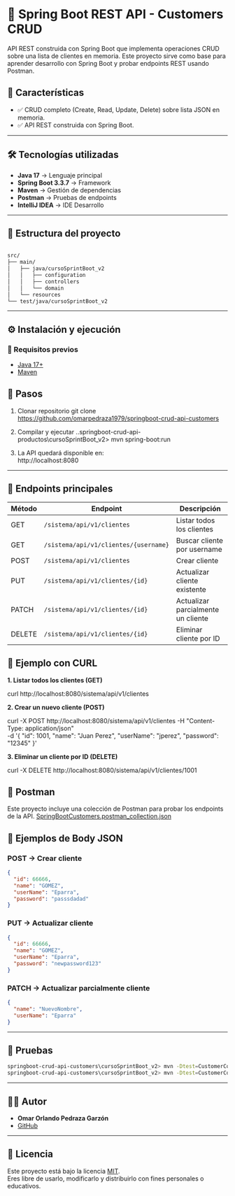 
# 🚀 Spring Boot REST API - Customers CRUD

API REST construida con Spring Boot que implementa operaciones CRUD sobre una lista de clientes en memoria.
Este proyecto sirve como base para aprender desarrollo con Spring Boot y probar endpoints REST usando Postman.

## 📌 Características
- ✅ CRUD completo (Create, Read, Update, Delete) sobre lista JSON en memoria.  
- ✅ API REST construida con Spring Boot.

---

## 🛠️ Tecnologías utilizadas
- **Java 17** → Lenguaje principal  
- **Spring Boot 3.3.7** → Framework  
- **Maven** → Gestión de dependencias  
- **Postman** → Pruebas de endpoints
- **IntelliJ IDEA** → IDE Desarrollo

---

## 📂 Estructura del proyecto
```bash

src/
├── main/
│   ├── java/cursoSprintBoot_v2
│   │   ├── configuration
│   │   ├── controllers
│   │   └── domain
│   └── resources
└── test/java/cursoSprintBoot_v2

```
---

## ⚙️ Instalación y ejecución
### 🔹 Requisitos previos

- [Java 17+](https://adoptium.net/)
- [Maven](https://maven.apache.org/)


## 🔹 Pasos

1. Clonar repositorio
git clone https://github.com/omarpedraza1979/springboot-crud-api-customers

2. Compilar y ejecutar
 ..springboot-crud-api-productos\cursoSprintBoot_v2> mvn spring-boot:run   

3. La API quedará disponible en:  
http://localhost:8080

---

## 📌 Endpoints principales

| Método | Endpoint                              | Descripción                        |
|--------|---------------------------------------|------------------------------------|
| GET    | `/sistema/api/v1/clientes`            | Listar todos los clientes           |
| GET    | `/sistema/api/v1/clientes/{username}` | Buscar cliente por username         |
| POST   | `/sistema/api/v1/clientes`            | Crear cliente                       |
| PUT    | `/sistema/api/v1/clientes/{id}`       | Actualizar cliente existente        |
| PATCH  | `/sistema/api/v1/clientes/{id}`       | Actualizar parcialmente un cliente  |
| DELETE | `/sistema/api/v1/clientes/{id}`       | Eliminar cliente por ID             |


## 🧪 Ejemplo con CURL


**1. Listar todos los clientes (GET)**

curl http://localhost:8080/sistema/api/v1/clientes

**2. Crear un nuevo cliente (POST)**

curl -X POST http://localhost:8080/sistema/api/v1/clientes 
  -H "Content-Type: application/json" \
  -d '{
    "id": 1001,
    "name": "Juan Perez",
    "userName": "jperez",
    "password": "12345"
  }'
  
**3. Eliminar un cliente por ID (DELETE)**

curl -X DELETE http://localhost:8080/sistema/api/v1/clientes/1001


## 🧪 Postman
Este proyecto incluye una colección de Postman para probar los endpoints de la API. 
[SpringBootCustomers.postman_collection.json](./SpringBootCustomers.postman_collection.json)


## 📌 Ejemplos de Body JSON

### POST → Crear cliente
```json
{
  "id": 66666,
  "name": "GOMEZ",
  "userName": "Eparra",
  "password": "passsdadad"
}
```

### PUT → Actualizar cliente
```json
{
  "id": 66666,
  "name": "GOMEZ",
  "userName": "Eparra",
  "password": "newpassword123"
}
```

### PATCH → Actualizar parcialmente cliente
```json
{
  "name": "NuevoNombre",
  "userName": "Eparra"
}

```

---
## 🧪 Pruebas
```bash
springboot-crud-api-customers\cursoSprintBoot_v2> mvn -Dtest=CustomerControllerUnitTest test
springboot-crud-api-customers\cursoSprintBoot_v2> mvn -Dtest=CustomerControllerIntegrationTest test
```
---

## 👨‍💻 Autor
- **Omar Orlando Pedraza Garzón**
- [GitHub](https://github.com/omarpedraza1979)
---


## 📜 Licencia
Este proyecto está bajo la licencia [MIT](LICENSE).  
Eres libre de usarlo, modificarlo y distribuirlo con fines personales o educativos.


